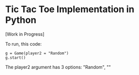 # Tic Tac Toe Implementation in Python
[Work in Progress]

To run, this code:
```
g = Game(player2 = "Random")
g.start()

```

The player2 argument has 3 options: "Random", ""